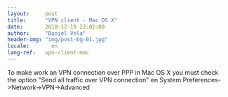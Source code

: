 ```yaml
---
layout:     post
title:      "VPN client - Mac OS X"
date:       2010-12-19 23:02:00
author:     "Daniel Vela"
header-img: "img/post-bg-01.jpg"
locale:       en
lang-ref:   vpn-client-mac
---
```


To make work an VPN connection over PPP in Mac OS X you must check the option "Send all traffic over VPN connection" en System Preferences->Network->VPN->Advanced